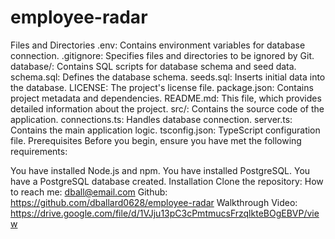 # employee-radar
Files and Directories
.env: Contains environment variables for database connection.
.gitignore: Specifies files and directories to be ignored by Git.
database/: Contains SQL scripts for database schema and seed data.
schema.sql: Defines the database schema.
seeds.sql: Inserts initial data into the database.
LICENSE: The project's license file.
package.json: Contains project metadata and dependencies.
README.md: This file, which provides detailed information about the project.
src/: Contains the source code of the application.
connections.ts: Handles database connection.
server.ts: Contains the main application logic.
tsconfig.json: TypeScript configuration file.
Prerequisites
Before you begin, ensure you have met the following requirements:

You have installed Node.js and npm.
You have installed PostgreSQL.
You have a PostgreSQL database created.
Installation
Clone the repository:
How to reach me: dball@email.com Github: https://github.com/dballard0628/employee-radar  Walkthrough Video: https://drive.google.com/file/d/1VJju13pC3cPmtmucsFrzqlkteBOgEBVP/view
